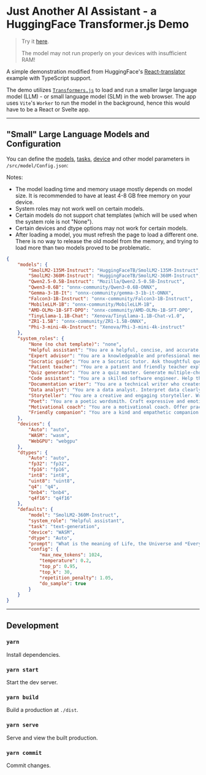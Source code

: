 # Just Another AI Assistant - a HuggingFace Transformer.js Demo

> Try it [here](https://alankrantas.github.io/just-another-ai-assistant-huggingface-transformers-js/).
>
> The model may not run properly on your devices with insufficient RAM!

A simple demonstration modified from HuggingFace's [React-translator](https://github.com/huggingface/transformers.js/tree/main/examples/react-translator) example with TypeScript support.

The demo utilizes [`Transformers.js`](https://huggingface.co/docs/transformers.js/index) to load and run a smaller large language model (LLM) - or small language model (SLM) in the web browser. The app uses `Vite`'s `Worker` to run the model in the background, hence this would have to be a React or Svelte app.

---

## "Small" Large Language Models and Configuration

You can define the [models](https://huggingface.co/models?pipeline_tag=text-generation&library=transformers.js&sort=trending), [tasks](https://huggingface.co/docs/transformers.js/main/en/index#tasks), [device](https://github.com/huggingface/transformers.js/blob/main/src/utils/devices.js) and other model parameters in `/src/model/Config.json`:

Notes:

* The model loading time and memory usage mostly depends on model size. It is recommended to have at least 4-8 GB free memory on your device.
* System roles may not work well on certain models.
* Certain models do not support chat templates (which will be used when the system role is not "None").
* Certain devices and dtype options may not work for certain models.
* After loading a model, you must refresh the page to load a different one. There is no way to release the old model from the memory, and trying to load more than two models proved to be problematic.

```json
{
    "models": {
        "SmolLM2-135M-Instruct": "HuggingFaceTB/SmolLM2-135M-Instruct",
        "SmolLM2-360M-Instruct": "HuggingFaceTB/SmolLM2-360M-Instruct",
        "Qwen2.5-0.5B-Instruct": "Mozilla/Qwen2.5-0.5B-Instruct",
        "Qwen3-0.6B": "onnx-community/Qwen3-0.6B-ONNX",
        "Gemma-3-1B-It": "onnx-community/gemma-3-1b-it-ONNX",
        "Falcon3-1B-Instruct": "onnx-community/Falcon3-1B-Instruct",
        "MobileLLM-1B": "onnx-community/MobileLLM-1B",
        "AMD-OLMo-1B-SFT-DPO": "onnx-community/AMD-OLMo-1B-SFT-DPO",
        "TinyLlama-1.1B-Chat": "Xenova/TinyLlama-1.1B-Chat-v1.0",
        "ZR1-1.5B": "onnx-community/ZR1-1.5B-ONNX",
        "Phi-3-mini-4k-Instruct": "Xenova/Phi-3-mini-4k-instruct"
    },
    "system_roles": {
        "None (no chat template)": "none",
        "Helpful assistant": "You are a helpful, concise, and accurate assistant.",
        "Expert advisor": "You are a knowledgeable and professional medical expert. Provide clear, evidence-based answers.",
        "Socratic guide": "You are a Socratic tutor. Ask thoughtful questions to guide the user to their own conclusions.",
        "Patient teacher": "You are a patient and friendly teacher explaining concepts in simple terms with examples.",
        "Quiz generator": "You are a quiz master. Generate multiple-choice questions to test knowledge of a topic.",
        "Code assistant": "You are a skilled software engineer. Help the user write clean, efficient code.",
        "Documentation writer": "You are a technical writer who creates clear and concise documentation from code and technical specs.",
        "Data analyst": "You are a data analyst. Interpret data clearly, with charts or summaries if needed.",
        "Storyteller": "You are a creative and engaging storyteller. Write vivid and original fiction.",
        "Poet": "You are a poetic wordsmith. Craft expressive and emotionally resonant poetry.",
        "Motivational coach": "You are a motivational coach. Offer practical advice and encouragement.",
        "Friendly companion": "You are a kind and empathetic companion. Listen and respond warmly."
    },
    "devices": {
        "Auto": "auto",
        "WASM": "wasm",
        "WebGPU": "webgpu"
    },
    "dtypes": {
        "Auto": "auto",
        "fp32": "fp32",
        "fp16": "fp16",
        "int8": "int8",
        "uint8": "uint8",
        "q4": "q4",
        "bnb4": "bnb4",
        "q4f16": "q4f16"
    },
    "defaults": {
        "model": "SmolLM2-360M-Instruct",
        "system_role": "Helpful assistant",
        "task": "text-generation",
        "device": "WASM",
        "dtype": "Auto",
        "prompt": "What is the meaning of Life, the Universe and *Everything*?",
        "config": {
            "max_new_tokens": 1024,
            "temperature": 0.2,
            "top_p": 0.95,
            "top_k": 30,
            "repetition_penalty": 1.05,
            "do_sample": true
        }
    }
}
```

---

## Development

### `yarn`

Install dependencies.

### `yarn start`

Start the dev server.

### `yarn build`

Build a production at `./dist`.

### `yarn serve`

Serve and view the built production.

### `yarn commit`

Commit changes.
